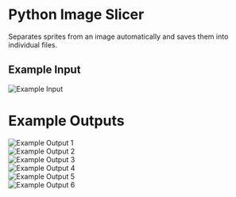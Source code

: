 # Python Image Slicer
Separates sprites from an image automatically and saves them into individual files.


## Example Input

![Example Input](https://imgur.com/5PArrA2.png)

# Example Outputs

![Example Output 1](https://i.imgur.com/cNm5Trx.png)\
![Example Output 2](https://imgur.com/UCf1ZDP.png)\
![Example Output 3](https://imgur.com/hzAPd9g.png)\
![Example Output 4](https://imgur.com/DO8PRA0.png)\
![Example Output 5](https://imgur.com/y7Mdz6f.png)\
![Example Output 6](https://imgur.com/MrVjiNJ.png)
